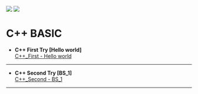 [![](https://img.shields.io/badge/Author-Cloudwhile-brightgreen)](mailto:linjunhao41@gmail.com) [![](https://img.shields.io/badge/Version-0.0.1-ff69b4)](https://github.com/Cloudwhile/CPP_BASIC/releases)

# C++ BASIC
- **C++ First Try [Hello world]**  
 [C++_First - Hello world](https://github.com/Cloudwhile/CPP_BASIC/blob/main/resources/Hello%20world/C%2B%2B%20Basic%201.md)
***
- **C++ Second Try [BS_1]**  
 [C++_Second - BS_1](https://github.com/Cloudwhile/CPP_BASIC/blob/main/resources/BASIC%20ST/BS_1.md)  
***
  
  
